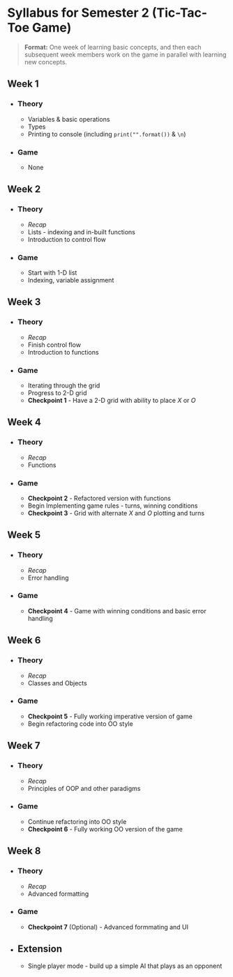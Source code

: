 # Syllabus for Semester 2 (Tic-Tac-Toe Game)
> **Format:** One week of learning basic concepts, and then each subsequent week members work on the game in parallel with learning new concepts.
## Week 1
- ### Theory
  - Variables & basic operations
  - Types
  - Printing to console (including `print("".format())` & `\n`)
- ### Game
  - None
## Week 2
- ### Theory
  - *Recap*
  - Lists - indexing and in-built functions
  - Introduction to control flow
- ### Game
  - Start with 1-D list
  - Indexing, variable assignment
## Week 3
- ### Theory
  - *Recap*
  - Finish control flow
  - Introduction to functions
- ### Game
  - Iterating through the grid
  - Progress to 2-D grid
  - **Checkpoint 1** - Have a 2-D grid with ability to place *X* or *O*
## Week 4
- ### Theory
  - *Recap*
  - Functions
- ### Game
  - **Checkpoint 2** - Refactored version with functions
  - Begin Implementing game rules - turns, winning conditions
  - **Checkpoint 3** - Grid with alternate *X* and *O* plotting and turns
## Week 5
- ### Theory
  - *Recap*
  - Error handling
- ### Game
  - **Checkpoint 4** - Game with winning conditions and basic error handling
## Week 6
- ### Theory
  - *Recap*
  - Classes and Objects
- ### Game
  - **Checkpoint 5** - Fully working imperative version of game
  - Begin refactoring code into OO style
## Week 7
- ### Theory
  - *Recap*
  - Principles of OOP and other paradigms
- ### Game
  - Continue refactoring into OO style
  - **Checkpoint 6** - Fully working OO version of the game
## Week 8
- ### Theory
  - *Recap*
  - Advanced formatting
- ### Game
  - **Checkpoint 7** (Optional) - Advanced formmating and UI
  
- ## Extension
  - Single player mode - build up a simple AI that plays as an opponent
